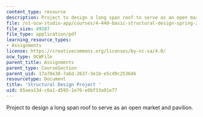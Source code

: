 ```yaml
---
content_type: resource
description: Project to design a long span roof to serve as an open market and pavilion.
file: /ol-ocw-studio-app/courses/4-440-basic-structural-design-spring-2009/65aea134c6a1d5951e76e8bf33a01e77_MIT4_440s09_project03.pdf
file_size: 49187
file_type: application/pdf
learning_resource_types:
- Assignments
license: https://creativecommons.org/licenses/by-nc-sa/4.0/
ocw_type: OCWFile
parent_title: Assignments
parent_type: CourseSection
parent_uid: 17a78e38-7a6d-2637-3e1b-e5cd9c25364b
resourcetype: Document
title: 'Structural Design Project '
uid: 65aea134-c6a1-d595-1e76-e8bf33a01e77
---
```

Project to design a long span roof to serve as an open market and pavilion.